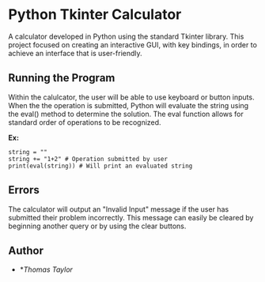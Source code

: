 # Python Tkinter Calculator

A calculator developed in Python using the standard Tkinter library. This project focused on creating an interactive GUI, with key bindings, in order to achieve an interface that is user-friendly. 

## Running the Program

Within the calulcator, the user will be able to use keyboard or button inputs. When the the operation is submitted, Python will evaluate the string using the eval() method to determine the solution. The eval function allows for standard order of operations to be recognized. 

**Ex:**
```
string = ""
string += "1+2" # Operation submitted by user
print(eval(string)) # Will print an evaluated string
```

## Errors

The calculator will output an "Invalid Input" message if the user has submitted their problem incorrectly. This message can easily be cleared by beginning another query or by using the clear buttons.

## Author

* **Thomas Taylor*

